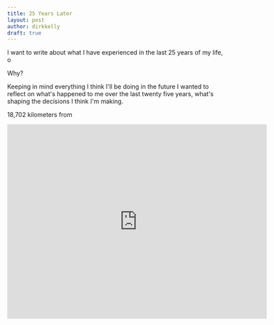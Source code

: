 ```yaml
---
title: 25 Years Later
layout: post
author: dirkkelly
draft: true
---
```


I want to write about what I have experienced in the last 25 years of my life,
o

Why?



Keeping in mind everything I think I'll be doing in the future I wanted to reflect on
what's happened to me over the last twenty five years, what's shaping the decisions I
think I'm making.




18,702 kilometers from 



<iframe src="https://www.google.com/maps/embed?pb=!1m29!1m12!1m3!1d65265864.3450198!2d158.32254295697572!3d3.2217990457342056!2m3!1f0!2f0!3f0!3m2!1i1024!2i768!4f13.1!4m14!1i0!3e6!4m5!1s0x2a32a2b68b92af5f%3A0xc90133ca9bcbbd09!2sSt+John+of+God+Subiaco+Hospital%2C+Subiaco%2C+Western+Australia%2C+Australia!3m2!1d-31.941988!2d115.825927!4m5!1s0x89c25bbc8c028adf%3A0x75accd3c4c6c6a33!2sSt+James+Pl%2C+Brooklyn%2C+NY!3m2!1d40.689043!2d-73.9650384!5e0!3m2!1sen!2sus!4v1427643692109" width="600" height="450" frameborder="0" style="border:0"></iframe>
